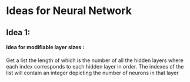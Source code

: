 # Ideas for Neural Network

## Idea 1:

#### Idea for modifiable layer sizes : 
Get a list the length of which is the number of all the hidden layers where each index corresponds to each hidden layer in order. 
The indexes of the list will contain an integer depicting the number of neurons in that layer

